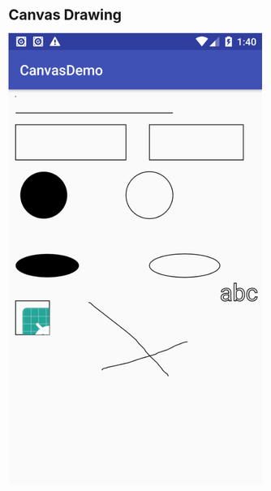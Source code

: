 # Canvas Drawing

<img src="https://github.com/dinhtho/CanvasDemo/blob/master/image.png" width="500"/>